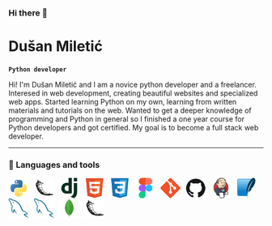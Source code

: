 ### Hi there 👋

<h1>Dušan Miletić</h1>

**`Python developer`**

Hi! I'm Dušаn Miletić and I am a novice python developer and a freelancer. Interesed in web development, creating beautiful websites and specialized web apps. Started learning Python on my own, learning from written materials and tutorials on the web. Wanted to get a deeper knowledge of programming and Python in general so I finished a one year course for Python developers and got certified. My goal is to become a full stack web developer.

 <!-- insert social media and contact info (a href with imgs) above line break -->

---

### 🧰 Languages and tools

<!-- icons by devicons -->
<!-- programming languages and frameworks -->
<img align="left" title="Python" alt="Python" width="40px" style="padding-right:10px;" src="https://github.com/MDule/mdule/blob/main/icons/python-original.svg"/>
<img align="left" title="Flask" alt="Flask" width="40px" style="padding-right:10px;" src="https://github.com/MDule/mdule/blob/main/icons/flask-original.svg"/>
<img align="left" title="Django" alt="Django" width="40px" style="padding-right:10px;" src="https://github.com/MDule/mdule/blob/main/icons/django-plain.svg"/>
<!-- markup, look and feel, design -->
<img align="left" title="HTML5" alt="HTML5" width="40px" style="padding-right:10px;" src="https://github.com/MDule/mdule/blob/main/icons/html5-original.svg"/>
<img align="left" title="CSS3" alt="CSS3" width="40px" style="padding-right:10px;" src="https://github.com/MDule/mdule/blob/main/icons/css3-original.svg"/>
<img align="left" title="Figma" alt="Figma" width="40px" style="padding-right:10px;" src="https://github.com/MDule/mdule/blob/main/icons/figma-original.svg"/>
<!-- tools, vcs, ci/cd -->
<img align="left" title="Git" alt="Git" width="40px" style="padding-right:10px;" src="https://github.com/MDule/mdule/blob/main/icons/git-original.svg"/>
<img align="left" title="Github" alt="Github" width="40px" style="padding-right:10px;" src="https://github.com/MDule/mdule/blob/main/icons/github-original.svg"/>
<img align="left" title="Jenkins" alt="Jenkins" width="40px" style="padding-right:10px;" src="https://github.com/MDule/mdule/blob/main/icons/jenkins-original.svg"/>
<!-- data storage -->
<img align="left" title="SQLite" alt="SQLite" width="40px" style="padding-right:10px;" src="https://github.com/MDule/mdule/blob/main/icons/sqlite-original.svg"/>
<img align="left" title="MySQL" alt="MySQL" width="40px" style="padding-right:10px;" src="https://github.com/MDule/mdule/blob/main/icons/mysql-original.svg"/>
<img align="left" title="MySQL" alt="MySQL" width="40px" style="padding-right:10px;" src="https://github.com/MDule/mdule/blob/main/icons/mysql-original.svg"/>
<img align="left" title="MongoDB" alt="MongoDB" width="40px" style="padding-right:10px;" src="https://github.com/MDule/mdule/blob/main/icons/mongodb-original.svg"/>
<img align="left" title="test" alt="MongoDB" width="40px" style="padding-right:10px;" src="https://github.com/MDule/mdule/blob/main/icons/flask-w-bg.svg"/>

<br>
<!--
**MDule/mdule** is a ✨ _special_ ✨ repository because its `README.md` (this file) appears on your GitHub profile.

Here are some ideas to get you started:

- 🔭 I’m currently working on ...
- 🌱 I’m currently learning ...
- 👯 I’m looking to collaborate on ...
- 🤔 I’m looking for help with ...
- 💬 Ask me about ...
- 📫 How to reach me: ...
- 😄 Pronouns: ...
- ⚡ Fun fact: ...
  -->
